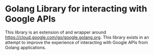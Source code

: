# Golang Library for interacting with Google APIs

This library is an extension of and wrapper around https://cloud.google.com/go/google.golang.org. This library exists in an attempt to improve the experience of interacting with Google APIs from Golang applications.
